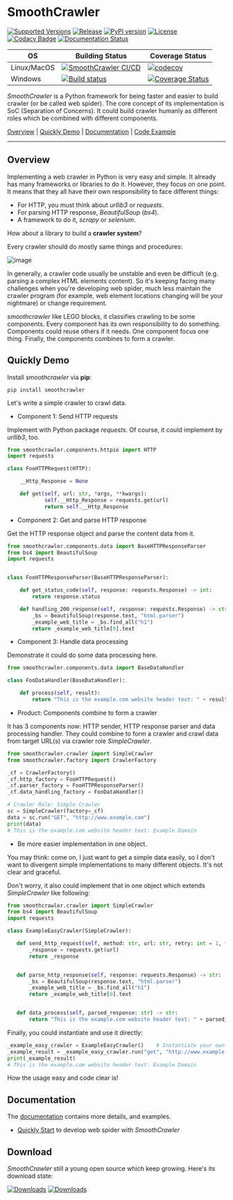 # SmoothCrawler

[![Supported Versions](https://img.shields.io/pypi/pyversions/smoothcrawler.svg?logo=python&logoColor=FBE072)](https://pypi.org/project/smoothcrawler)
[![Release](https://img.shields.io/github/release/Chisanan232/SmoothCrawler.svg?label=Release&logo=github)](https://github.com/Chisanan232/SmoothCrawler/releases)
[![PyPI version](https://badge.fury.io/py/SmoothCrawler.svg?logo=pypi)](https://badge.fury.io/py/SmoothCrawler)
[![License](https://img.shields.io/badge/License-Apache%202.0-blue.svg?logo=apache)](https://opensource.org/licenses/Apache-2.0)
[![Codacy Badge](https://app.codacy.com/project/badge/Grade/cf25e1acc34a4c44b6b1ac7084cfe7c5)](https://www.codacy.com/gh/Chisanan232/smoothcrawler/dashboard?utm_source=github.com&amp;utm_medium=referral&amp;utm_content=Chisanan232/smoothcrawler&amp;utm_campaign=Badge_Grade)
[![Documentation Status](https://readthedocs.org/projects/smoothcrawler/badge/?version=latest)](https://smoothcrawler.readthedocs.io/en/latest/?badge=latest)

| OS | Building Status | Coverage Status |
|------------|------------|--------|
| Linux/MacOS |[![SmoothCrawler CI/CD](https://github.com/Chisanan232/smoothcrawler/actions/workflows/ci-cd-master.yml/badge.svg)](https://github.com/Chisanan232/smoothcrawler/actions/workflows/ci-cd-master.yml)|[![codecov](https://codecov.io/gh/Chisanan232/smoothcrawler/branch/master/graph/badge.svg?token=BTYTU20FBT)](https://codecov.io/gh/Chisanan232/smoothcrawler)|
| Windows |[![Build status](https://ci.appveyor.com/api/projects/status/1eri78jtxvu5r0q2?svg=true)](https://ci.appveyor.com/project/Chisanan232/smoothcrawler)|[![Coverage Status](https://coveralls.io/repos/github/Chisanan232/smoothcrawler/badge.svg?branch=master)](https://coveralls.io/github/Chisanan232/smoothcrawler?branch=master)|

[comment]: <> (| Linux |[![Build Status]&#40;https://app.travis-ci.com/Chisanan232/smoothcrawler.svg?branch=master&#41;]&#40;https://app.travis-ci.com/Chisanan232/smoothcrawler&#41;|Deprecated|)

[comment]: <> (| Linux |[![CircleCI]&#40;https://circleci.com/gh/Chisanan232/smoothcrawler.svg?style=shield&#41;]&#40;https://app.circleci.com/pipelines/github/Chisanan232/smoothcrawler&#41;|[![codecov]&#40;https://codecov.io/gh/Chisanan232/smoothcrawler/branch/master/graph/badge.svg?token=BTYTU20FBT&#41;]&#40;https://codecov.io/gh/Chisanan232/smoothcrawler&#41;|)

*SmoothCrawler* is a Python framework for being faster and easier to build crawler (or be called web spider).
The core concept of its implementation is SoC (Separation of Concerns). It could build crawler humanly as different 
roles which be combined with different components.

[Overview](#overview) | [Quickly Demo](#quickly-demo) | [Documentation](#documentation)  | [Code Example](https://github.com/Chisanan232/smoothcrawler/tree/master/example)
<hr>


## Overview

Implementing a web crawler in Python is very easy and simple. It already has many frameworks or libraries to do it.
However, they focus on one point. It means that they all have their own responsibility to face different things:

* For HTTP, you must think about *urllib3* or *requests*.
* For parsing HTTP response, *BeautifulSoup* (*bs4*).
* A framework to do it, *scrapy* or *selenium*.

How about a library to build a **crawler system**?

Every crawler should do mostly same things and procedures:

![image](https://github.com/Chisanan232/smoothcrawler/tree/master/docs/sources/images/Work_Process(Briefly).drawio.png)

In generally, a crawler code usually be unstable and even be difficult (e.g. parsing a complex HTML elements content). 
So it's keeping facing many challenges when you're developing web spider, much less maintain the crawler program (for 
example, web element locations changing will be your nightmare) or change requirement.

_smoothcrawler_ like LEGO blocks, it classifies crawling to be some components. Every component has its own responsibility to do something. 
Components could reuse others if it needs. One component focus one thing. Finally, the components combines to form a crawler.


## Quickly Demo

Install _smoothcrawler_ via **pip**:

    pip install smoothcrawler

Let's write a simple crawler to crawl data.

* Component 1: Send HTTP requests

Implement with Python package _requests_. Of course, it could implement by _urllib3_, too.

```python
from smoothcrawler.components.httpio import HTTP
import requests

class FooHTTPRequest(HTTP):

    __Http_Response = None

    def get(self, url: str, *args, **kwargs):
            self.__Http_Response = requests.get(url)
            return self.__Http_Response
```

* Component 2: Get and parse HTTP response

Get the HTTP response object and parse the content data from it.

```python
from smoothcrawler.components.data import BaseHTTPResponseParser
from bs4 import BeautifulSoup
import requests


class FooHTTPResponseParser(BaseHTTPResponseParser):

    def get_status_code(self, response: requests.Response) -> int:
        return response.status

    def handling_200_response(self, response: requests.Response) -> str:
        _bs = BeautifulSoup(response.text, "html.parser")
        _example_web_title = _bs.find_all("h1")
        return _example_web_title[0].text
```

* Component 3: Handle data processing

Demonstrate it could do some data processing here.

```python
from smoothcrawler.components.data import BaseDataHandler

class FooDataHandler(BaseDataHandler):

    def process(self, result):
        return "This is the example.com website header text: " + result
```

* Product: Components combine to form a  crawler

It has 3 components now: HTTP sender, HTTP response parser and data processing handler.
They could combine to form a crawler and crawl data from target URL(s) via crawler role _SimpleCrawler_.

```python
from smoothcrawler.crawler import SimpleCrawler
from smoothcrawler.factory import CrawlerFactory

_cf = CrawlerFactory()
_cf.http_factory = FooHTTPRequest()
_cf.parser_factory = FooHTTPResponseParser()
_cf.data_handling_factory = FooDataHandler()

# Crawler Role: Simple Crawler
sc = SimpleCrawler(factory=_cf)
data = sc.run("GET", "http://www.example.com")
print(data)
# This is the example.com website header text: Example Domain
```

* Be more easier implementation in one object.

You may think: come on, I just want to get a simple data easily, so I don't want to 
divergent simple implementations to many different objects. It's not clear and graceful.

Don't worry, it also could implement that in one object which extends _SimpleCrawler_ like following:

```python
from smoothcrawler.crawler import SimpleCrawler
from bs4 import BeautifulSoup
import requests

class ExampleEasyCrawler(SimpleCrawler):

   def send_http_request(self, method: str, url: str, retry: int = 1, *args, **kwargs) -> requests.Response:
       _response = requests.get(url)
       return _response


   def parse_http_response(self, response: requests.Response) -> str:
       _bs = BeautifulSoup(response.text, "html.parser")
       _example_web_title = _bs.find_all("h1")
       return _example_web_title[0].text


   def data_process(self, parsed_response: str) -> str:
       return "This is the example.com website header text: " + parsed_response
```

Finally, you could instantiate and use it directly:

```python
_example_easy_crawler = ExampleEasyCrawler()    # Instantiate your own crawler object
_example_result = _example_easy_crawler.run("get", "http://www.example.com")    # Run the web spider task with function *run* and get the result
print(_example_result)
# This is the example.com website header text: Example Domain
```

How the usage easy and code clear is!


## Documentation

The [documentation](https://smoothcrawler.readthedocs.io) contains more details, and examples.

* [Quickly Start](https://smoothcrawler.readthedocs.io/en/latest/quickly_start.html) to develop web spider with *SmoothCrawler*


## Download 

*SmoothCrawler* still a young open source which keep growing. Here's its download state: 

[![Downloads](https://pepy.tech/badge/smoothcrawler)](https://pepy.tech/project/smoothcrawler)
[![Downloads](https://pepy.tech/badge/smoothcrawler/month)](https://pepy.tech/project/smoothcrawler)
